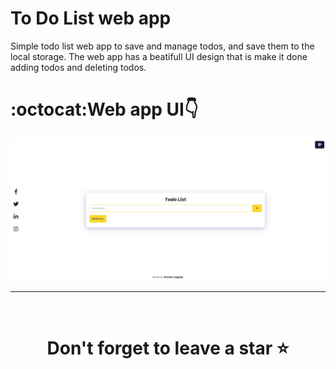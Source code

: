 # To Do List web app

 Simple todo list web app to save and manage todos, and save them to the local storage. The web app has a beatifull UI design that is make it done adding todos and deleting todos.
 
# :octocat:Web app UI👇
<img src="https://github.com/SOHAM2543/To-do-List/blob/main/UI.PNG">
<hr />
<br />

# <div align="center">Don't forget to leave a star ⭐️

